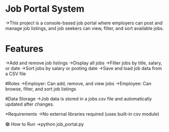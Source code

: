 # Job Portal System
 ->This project is a console-based job portal where employers can post and manage job listings, and job seekers can view, filter, and sort available jobs.

   # Features
 ->Add and remove job listings
 ->Display all jobs
 ->Filter jobs by title, salary, or date
 ->Sort jobs by salary or posting date
 ->Save and load job data from a CSV file

   #Roles
 ->Employer: Can add, remove, and view jobs
 ->Employee: Can browse, filter, and sort job listings

  #Data Storage
 ->Job data is stored in a jobs.csv file and automatically updated after changes.

*Requirements
 ->No external libraries required (uses built-in csv module)

🟢 How to Run
 ->python job_portal.py
